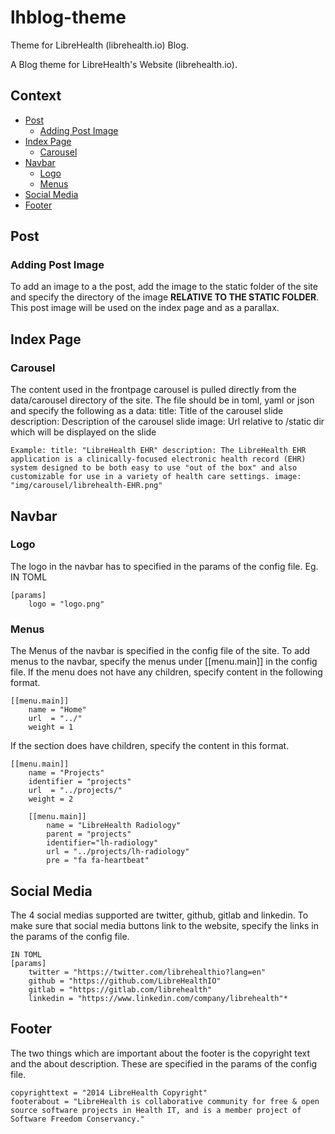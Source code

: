 # lhblog-theme
Theme for LibreHealth (librehealth.io) Blog.

A Blog theme for LibreHealth's Website (librehealth.io).

## Context
- [Post](#post) 
  - [Adding Post Image](#adding-post-image) 
- [Index Page](#index-page)
  - [Carousel](#carousel)
- [Navbar](#navbar)
  - [Logo](#logo)
  - [Menus](#menus)
- [Social Media](#social-media)
- [Footer](#footer)

## Post
### Adding Post Image
To add an image to a the post, add the image to the static folder of the site and specify the directory of the image **RELATIVE TO THE STATIC FOLDER**. 
This post image will be used on the index page and as a parallax.

## Index Page
### Carousel
The content used in the frontpage carousel is pulled directly from the data/carousel directory of the site. The file should be in 
toml, yaml or json and specify the following as a data:
title: Title of the carousel slide
description: Description of the carousel slide
image: Url relative to /static dir which will be displayed on the slide

`Example:
title: "LibreHealth EHR"
description:
    The LibreHealth EHR application is a clinically-focused electronic health record (EHR) system designed to be both easy to use "out of the box" and also customizable for use in a variety of health care settings.
image: "img/carousel/librehealth-EHR.png"`

## Navbar
### Logo
The logo in the navbar has to specified in the params of the config file. Eg. IN TOML
``` 
[params]
    logo = "logo.png"
```

### Menus
The Menus of the navbar is specified in the config file of the site. To add menus to the navbar, specify the menus under 
[[menu.main]] in the config file. If the menu does not have any children, specify content in the following format.
```
[[menu.main]]
    name = "Home"
    url  = "../"
    weight = 1
```
If the section does have children, specify the content in this format.
```
[[menu.main]]
    name = "Projects"
	identifier = "projects"
    url  = "../projects/"
    weight = 2

    [[menu.main]]
        name = "LibreHealth Radiology"
        parent = "projects"
        identifier="lh-radiology"
        url = "../projects/lh-radiology"
        pre = "fa fa-heartbeat"
```
## Social Media
The 4 social medias supported are twitter, github, gitlab and linkedin. To make sure that social media buttons link to the website, specify the links in the params of the config file. 

```
IN TOML
[params]
    twitter = "https://twitter.com/librehealthio?lang=en"
    github = "https://github.com/LibreHealthIO"
    gitlab = "https://gitlab.com/librehealth"
    linkedin = "https://www.linkedin.com/company/librehealth"*
```

## Footer
The two things which are important about the footer is the copyright text and the about description.
These are specified in the params of the config file.

```
copyrighttext = "2014 LibreHealth Copyright"
footerabout = "LibreHealth is collaborative community for free & open source software projects in Health IT, and is a member project of Software Freedom Conservancy."
```
